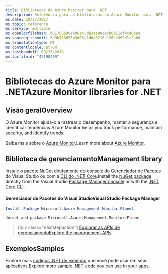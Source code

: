```yaml
---
title: Bibliotecas do Azure Monitor para .NET
description: Referência para as bibliotecas do Azure Monitor para .NET
ms.date: 10/27/2017
ms.topic: reference
ms.service: multiple
ms.openlocfilehash: b81786590eb96a45da3ae08cecb8d11cf4c40bee
ms.sourcegitcommit: 5d9b713653b3d03e1d0a67f6e126ee399d1c2a60
ms.translationtype: HT
ms.contentlocale: pt-BR
ms.lasthandoff: 09/26/2018
ms.locfileid: "47190409"
---
```

# <a name="azure-monitor-libraries-for-net"></a><span data-ttu-id="1402b-103">Bibliotecas do Azure Monitor para .NET</span><span class="sxs-lookup"><span data-stu-id="1402b-103">Azure Monitor libraries for .NET</span></span>

## <a name="overview"></a><span data-ttu-id="1402b-104">Visão geral</span><span class="sxs-lookup"><span data-stu-id="1402b-104">Overview</span></span>

<span data-ttu-id="1402b-105">O Azure Monitor ajuda-o a rastrear o desempenho, manter a segurança e identificar tendências.</span><span class="sxs-lookup"><span data-stu-id="1402b-105">Azure Monitor helps you track performance, maintain security, and identify trends.</span></span>

<span data-ttu-id="1402b-106">Saiba mais sobre o [Azure Monitor](/azure/monitoring-and-diagnostics/).</span><span class="sxs-lookup"><span data-stu-id="1402b-106">Learn more about [Azure Monitor](/azure/monitoring-and-diagnostics/).</span></span>   

## <a name="management-library"></a><span data-ttu-id="1402b-107">Biblioteca de gerenciamento</span><span class="sxs-lookup"><span data-stu-id="1402b-107">Management library</span></span>

<span data-ttu-id="1402b-108">Instale o [pacote NuGet](https://www.nuget.org/packages/Microsoft.Azure.Management.Monitor.Fluent) diretamente do [console do Gerenciador de Pacotes][PackageManager] do Visual Studio ou com a [CLI do .NET Core][DotNetCLI].</span><span class="sxs-lookup"><span data-stu-id="1402b-108">Install the [NuGet package](https://www.nuget.org/packages/Microsoft.Azure.Management.Monitor.Fluent) directly from the Visual Studio [Package Manager console][PackageManager] or with the [.NET Core CLI][DotNetCLI].</span></span>

#### <a name="visual-studio-package-manager"></a><span data-ttu-id="1402b-109">Gerenciador de Pacotes do Visual Studio</span><span class="sxs-lookup"><span data-stu-id="1402b-109">Visual Studio Package Manager</span></span>

```powershell
Install-Package Microsoft.Azure.Management.Monitor.Fluent
```

```bash
dotnet add package Microsoft.Azure.Management.Monitor.Fluent
```

> [!div class="nextstepaction"]
> [<span data-ttu-id="1402b-110">Explorar as APIs de gerenciamento</span><span class="sxs-lookup"><span data-stu-id="1402b-110">Explore the management APIs</span></span>](/dotnet/api/overview/azure/monitor/management)

## <a name="samples"></a><span data-ttu-id="1402b-111">Exemplos</span><span class="sxs-lookup"><span data-stu-id="1402b-111">Samples</span></span>

<span data-ttu-id="1402b-112">Explore mais [códigos .NET de exemplo](https://azure.microsoft.com/resources/samples/?platform=dotnet) que você pode usar em seus aplicativos.</span><span class="sxs-lookup"><span data-stu-id="1402b-112">Explore more [sample .NET code](https://azure.microsoft.com/resources/samples/?platform=dotnet) you can use in your apps.</span></span>

[PackageManager]: https://docs.microsoft.com/nuget/tools/package-manager-console
[DotNetCLI]: https://docs.microsoft.com/dotnet/core/tools/dotnet-add-package